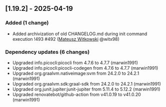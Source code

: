 <!-- @formatter:off -->
<!-- noinspection -->
<!-- Prevents auto format, for JetBrains IDE File > Settings > Editor > Code Style (Formatter Tab) > Turn formatter on/off with markers in code comments  -->

<!-- This file is automatically generate by logchange tool 🌳 🪓 => 🪵 -->
<!-- Visit https://github.com/logchange/logchange and leave a star 🌟 -->
<!-- !!! ⚠️ DO NOT MODIFY THIS FILE, YOUR CHANGES WILL BE LOST ⚠️ !!! -->


[1.19.2] - 2025-04-19
---------------------

### Added (1 change)

- Added archivization of old CHANGELOG.md during init command execution !493 #492 ([Mateusz Witkowski](https://github.com/witx98) @witx98)

### Dependency updates (6 changes)

- Upgraded info.picocli:picocli from 4.7.6 to 4.7.7 (marwin1991)
- Upgraded info.picocli:picocli-codegen from 4.7.6 to 4.7.7 (marwin1991)
- Upgraded org.graalvm.nativeimage:svm from 24.2.0 to 24.2.1 (marwin1991)
- Upgraded org.graalvm.sdk:graal-sdk from 24.2.0 to 24.2.1 (marwin1991)
- Upgraded org.junit.jupiter:junit-jupiter from 5.11.4 to 5.12.2 (marwin1991)
- Upgraded renovatebot/github-action from v41.0.19 to v41.0.20 (marwin1991)


